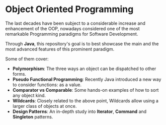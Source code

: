 # Object Oriented Programming

The last decades have been subject to a considerable increase and enhancement of the OOP, nowadays considered one of the most remarkable Programming paradigms for Software Development.

Through **Java**, this repository's goal is to best showcase the main and the most advanced features of this prominent paradigm. 

Some of them cover:

- **Polymorphism**: The three ways an object can be dispatched to other forms.
- **Pseudo Functional Programming**: Recently Java introduced a new way to consider functions: as a value.
- **Comparator vs Comparable**: Some hands-on examples of how to sort any object kind.
- **Wildcards**: Closely related to the above point, Wildcards allow using a larger class of objects at once.
- **Design Patterns**: An in-depth study into **Iterator**, **Command** and **Singleton** patterns.

